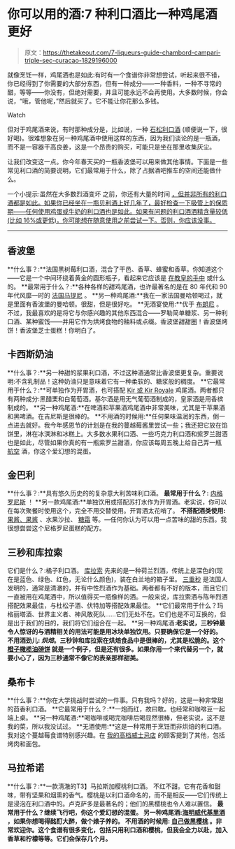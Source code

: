 # 你可以用的酒:7 种利口酒比一种鸡尾酒更好

> 原文：<https://thetakeout.com/7-liqueurs-guide-chambord-campari-triple-sec-curacao-1829196000>

就像烹饪一样，鸡尾酒也是如此:有时有一个食谱你非常想尝试，听起来很不错，你已经得到了你需要的大部分东西，但有一种成分——一种香料，一种不寻常的醋，等等——你没有，但绝对需要，并且可能永远不会再使用。大多数时候，你会说，“哦，管他呢，”然后就买了。它不能让你花那么多钱。

Watch

但对于鸡尾酒来说，有时那种成分是，比如说，一种 [石松利口酒](http://www.alpenz.com/zirbenz_basic.htm) (顺便说一下，很好喝)。很难想象在另一种鸡尾酒中使用这样的东西，因为我们谈论的是一瓶酒，而不是一容器干高良姜，这是一个昂贵的购买，可能只是坐在那里收集灰尘。

让我们改变这一点。你今年春天买的一瓶香波堡可以用来做其他事情。下面是一些常见利口酒的简要说明，它们最常用于什么，除了占据酒吧推车的空间还能做什么。

一个小提示:虽然在大多数烈酒变坏 之前，你还有大量的时间 [，但并非所有的利口酒都是如此。如果你已经坐在一瓶贝利酒上好几年了，最好检查一下吸管上的保质期——任何使用鸡蛋或牛奶的利口酒也是如此。如果有问题的利口酒酒精含量较低(比如 16%或更低)，你可能想在随意使用之前尝试一下。否则，你应该没事。](https://thetakeout.com/how-long-does-it-take-for-alcohol-to-go-bad-1826302507)

* * *

## 香波堡

**什么事？:**法国黑树莓利口酒，混合了干邑、香草、蜂蜜和香草。你知道这个——它是一个中间环绕着黄金的圆形瓶子，看起来它应该是 [在教皇的手中](https://en.wikipedia.org/wiki/Globus_cruciger) 或什么的。
**最常用于什么？:**各种各样的甜鸡尾酒，也许最著名的是在 80 年代和 90 年代风靡一时的 [法国马提尼](https://www.diffordsguide.com/encyclopedia/560/cocktails/french-martini) 。
**另一种鸡尾酒:**我在一家法国曼哈顿喝过，就是里面有香波堡的曼哈顿。很甜，但是很好吃。
**无酒宴使用:**优于 [布朗尼](https://www.geniuskitchen.com/recipe/chambord-raspberry-brownie-recipe-189502) 。不过，我最喜欢的是将它与你感兴趣的其他东西混合——罗勒简单糖浆、另一种利口酒、某种蜜饯——并用它作为烘烤食物的釉料或点缀。香波堡甜甜圈！香波堡烤饼！香波堡芝士蛋糕！你明白了。

## 卡西斯奶油

**什么事？:**另一种甜的浆果利口酒，不过这种酒通常比香波堡更复杂。重要说明:不含乳制品！这种奶油只是意味着它有一种柔软的、糖浆般的稠度。
**它最常用于什么？:**可单独作为开胃酒，也可搭配 [Kir 或 Kir Royale](https://www.diffordsguide.com/cocktails/recipe/1107/kir-aperitif) 鸡尾酒。两者都只有两种成分:黑醋栗和白葡萄酒。基尔酒是用无气葡萄酒制成的，皇家酒是用香槟制成的。
**另一种鸡尾酒:**在啤酒和苹果酒鸡尾酒中非常美味，尤其是干苹果酒和黑啤酒。在吉尼斯是很棒的。
**不用酒的时候用:**任何果味温润的东西，倒一点进去就好。我今年感恩节的计划是在我的蔓越莓酱里尝试一些；我还把它放在馅饼里，淋在冰淇淋和冰糕上。大多数水果利口酒、一些巧克力利口酒和紫罗兰甜酒也是如此，尽管如果你真的有一瓶紫罗兰甜酒，你应该每周五晚上给自己弄一瓶 [航空](https://www.diffordsguide.com/cocktails/recipe/127/aviation-cocktail-diffords-recipe) 酒，你这个爱幻想的混蛋。

## 金巴利

**什么事？:**具有悠久历史的的复杂意大利苦味利口酒。
**最常用于什么？:** [内格罗尼斯](https://www.diffordsguide.com/cocktails/recipe/1392/negroni-cocktail) ！
**另一款鸡尾酒:**单独饮用或搭配苏打水作为开胃酒。老实说，你可以在每次聚餐时使用这个，完全不用交替使用。开胃酒太花哨了。
**不搭配酒类使用:** [果酱、果酱](https://www.bonappetit.com/recipe/blood-orange-marmalade) 、水果沙拉、 [糖霜](https://www.seriouseats.com/recipes/2010/07/cook-the-book-lemon-layer-cake-with-campari-frosting-recipe.html) 等。—任何你认为可以用一点苦味的甜的东西。我很想尝尝这个尼格罗尼蛋糕的配方。

## 三秒和库拉索

它们是什么？:橘子利口酒。 [库拉索](https://www.diffordsguide.com/beer-wine-spirits/category/174/orange/curacao-liqueurs) 先来的是一种荷兰烈酒，传统上是深色的(现在是蓝色、绿色、红色，无论什么颜色)，装在白兰地的箱子里。 [三重秒](https://www.diffordsguide.com/beer-wine-spirits/category/176/triple-sec-liqueurs) 是法国人发明的，通常是清澈的，并有中性烈酒作为基础。两者都有不好的版本，而且它们一直被用在鸡尾酒中，所以值得买一瓶像样的酒。一般来说，库拉索酒与陈年烈酒搭配效果最佳，与杜松子酒、伏特加等搭配效果最佳。
**它们最常用于什么？玛格丽塔酒、世界主义者、神风敢死队……它们无处不在。它们也是不可互换的，但是出于我们的目的，我们将它们组合在一起。
**另一种鸡尾酒:**老实说，三秒钟最令人惊讶的与酒精相关的用法可能是用冰块单独饮用。只要确保它是一个好的。
**不用酒劲儿:** *烘焙*。三秒钟和库拉索在烘焙食品中是很棒的，尤其是松脆的。这个 [橙子橄榄油磅饼](https://www.epicurious.com/recipes/food/views/orange-olive-oil-pound-cake-51253040) 就是一个例子，但是还有很多。如果你用一个来代替另一个，就要小心了，因为三秒通常不像它的表亲那样甜美。**

## 桑布卡

**什么事？:**你在大学挑战时尝试的一件事。只有我吗？好的，这是一种非常甜的茴香利口酒。
**它最常用于什么？:**一炮而红，故曰敢。也经常和咖啡豆一起端上桌。
**另一种鸡尾酒:**喝咖啡或喝完咖啡后喝显然很棒，但老实说，这不是我的菜，所以我没试过。
**无酒使用:**这是一种常用于烹饪而非烘焙的利口酒。我对这个蔓越莓食谱特别感兴趣。在 [我的高档威士忌店](https://thetakeout.com/6-whiskey-recommendations-from-a-fancy-whiskey-shopgirl-1828587316) 的顾客提到了其他，包括烤肉和面包。

## 马拉希诺

**什么事？:**一款清澈的T3】马拉斯加樱桃利口酒。 不红不甜。它有花香和甜味，带有坚果和烟熏的香气。樱桃是以利口酒命名的，而不是相反——它们传统上是浸泡在利口酒中的。卢克萨多是最著名的；他们的黑樱桃也令人难以置信。
**最常用于什么？继续飞行吧，你这个爱幻想的混蛋。
**另一种鸡尾酒:**[海明威代基里酒](https://www.foodandwine.com/recipes/hemingway-daiquiri-cocktails-2009) ，如果你想喝得酩酊大醉，做个婊子养的。
**不用酒的时候用:** [自己做黑樱桃](https://www.chowhound.com/recipes/maraschino-cherries-28431) 。非常欢迎你。这个食谱有很多变化，包括只用利口酒和樱桃，但我会全力以赴，加入香草和柠檬等等。它们会保存几个月。**